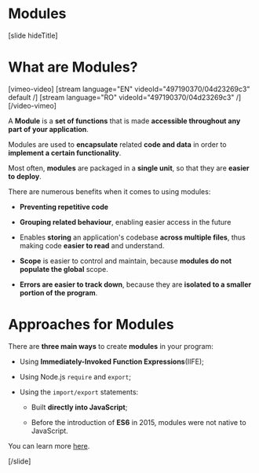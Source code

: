 # Modules

[slide hideTitle]

# What are Modules?

[vimeo-video]
[stream language="EN" videoId="497190370/04d23269c3" default /]
[stream language="RO" videoId="497190370/04d23269c3"  /]
[/video-vimeo]

A **Module** is a **set of functions** that is made **accessible throughout any part of your application**.

Modules are used to **encapsulate** related **code and data** in order to **implement a certain functionality**.

Most often, **modules** are packaged in a **single unit**, so that they are **easier to deploy**.

There are numerous benefits when it comes to using modules:

- **Preventing repetitive code**

- **Grouping related behaviour**, enabling easier access in the future

- Enables **storing** an application's codebase **across multiple files**, thus making code **easier to read** and understand.
  
- **Scope** is easier to control and maintain, because **modules do not populate the global** scope.
  
- **Errors are easier to track down**, because they are **isolated to a smaller portion of the program**.

# Approaches for Modules

There are **three main ways** to create **modules** in your program:

- Using **Immediately-Invoked Function Expressions**\(IIFE\);

- Using Node.js `require` and `export`;

- Using the `import/export` statements:
  
    - Built **directly into JavaScript**;

    - Before the introduction of **ES6** in 2015, modules were not native to JavaScript. 
    
You can learn more [here](https://en.wikipedia.org/wiki/ECMAScript#6th_Edition_–_ECMAScript_2015).

[/slide]